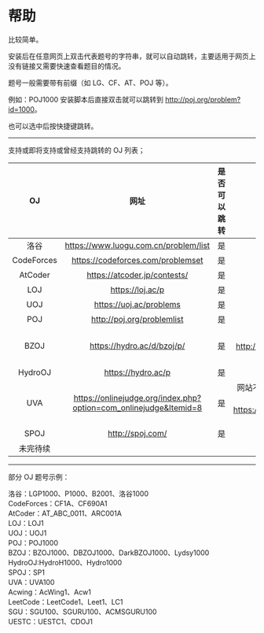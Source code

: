 # 帮助

比较简单。

安装后在任意网页上双击代表题号的字符串，就可以自动跳转，主要适用于网页上没有链接又需要快速查看题目的情况。

题号一般需要带有前缀（如 LG、CF、AT、POJ 等）。

例如：POJ1000 安装脚本后直接双击就可以跳转到 <http://poj.org/problem?id=1000>。

也可以选中后按快捷键跳转。

---

支持或即将支持或曾经支持跳转的 OJ 列表；

|OJ|网址|是否可以跳转|备注|
|:-:|:-:|:-:|:-:|
|洛谷|<https://www.luogu.com.cn/problem/list>|是| |
|CodeForces|<https://codeforces.com/problemset>|是| |
|AtCoder|<https://atcoder.jp/contests/>|是|有 bug|
|LOJ|<https://loj.ac/p>|是| |
|UOJ|<https://uoj.ac/problems>|是| |
|POJ|<http://poj.org/problemlist>|是| |
|BZOJ|<https://hydro.ac/d/bzoj/p/>|是|此为镜像网站，原网站 <http://www.lydsy.com/JudgeOnline/> 已倒闭|
|HydroOJ|<https://hydro.ac/p>|是| |
|UVA|<https://onlinejudge.org/index.php?option=com_onlinejudge&Itemid=8>|是|网站不稳定且题号难以对应，跳题使用洛谷爬取题目，见 <https://www.luogu.com.cn/problem/list?type=UVA&page=1>|
|SPOJ|<http://spoj.com/>|是| |
|未完待续||||

---

部分 OJ 题号示例：

洛谷：LGP1000、P1000、B2001、洛谷1000  
CodeForces：CF1A、CF690A1  
AtCoder：AT_ABC_0011、ARC001A  
LOJ：LOJ1  
UOJ：UOJ1  
POJ：POJ1000  
BZOJ：BZOJ1000、DBZOJ1000、DarkBZOJ1000、Lydsy1000  
HydroOJ:HydroH1000、Hydro1000  
SPOJ：SP1  
UVA：UVA100  
Acwing：AcWing1、Acw1  
LeetCode：LeetCode1、Leet1、LC1  
SGU：SGU100、SGURU100、ACMSGURU100  
UESTC：UESTC1、CDOJ1  
